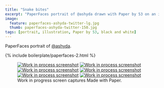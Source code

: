 ```yaml
---
title: "Snake bites"
excerpt: "PaperFaces portrait of @ashyda drawn with Paper by 53 on an iPad."
image: 
  feature: paperfaces-ashyda-twitter-lg.jpg
  thumb: paperfaces-ashyda-twitter-150.jpg
tags: [portrait, illustration, Paper by 53, black and white]
---
```


PaperFaces portrait of [@ashyda](http://twitter.com/ashyda).

{% include boilerplate/paperfaces-2.html %}

<figure class="third">
	<a href="{{ site.url }}/assets/images/paperfaces-ashyda-process-1-lg.jpg"><img src="{{ site.url }}/assets/images/paperfaces-ashyda-process-1-600.jpg" alt="Work in process screenshot"></a>
	<a href="{{ site.url }}/assets/images/paperfaces-ashyda-process-2-lg.jpg"><img src="{{ site.url }}/assets/images/paperfaces-ashyda-process-2-600.jpg" alt="Work in process screenshot"></a>
	<a href="{{ site.url }}/assets/images/paperfaces-ashyda-process-3-lg.jpg"><img src="{{ site.url }}/assets/images/paperfaces-ashyda-process-3-600.jpg" alt="Work in process screenshot"></a>
	<a href="{{ site.url }}/assets/images/paperfaces-ashyda-process-4-lg.jpg"><img src="{{ site.url }}/assets/images/paperfaces-ashyda-process-4-600.jpg" alt="Work in process screenshot"></a>
	<a href="{{ site.url }}/assets/images/paperfaces-ashyda-process-5-lg.jpg"><img src="{{ site.url }}/assets/images/paperfaces-ashyda-process-5-600.jpg" alt="Work in process screenshot"></a>
	<a href="{{ site.url }}/assets/images/paperfaces-ashyda-process-6-lg.jpg"><img src="{{ site.url }}/assets/images/paperfaces-ashyda-process-6-600.jpg" alt="Work in process screenshot"></a>
	<figcaption>Work in progress screen captures Made with Paper.</figcaption>
</figure>